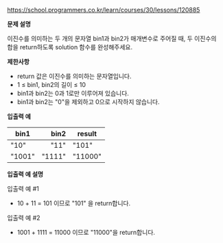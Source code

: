 https://school.programmers.co.kr/learn/courses/30/lessons/120885

**문제 설명**

이진수를 의미하는 두 개의 문자열 bin1과 bin2가 매개변수로 주어질 때, 두 이진수의 합을 return하도록 solution 함수를 완성해주세요.

**제한사항**

- return 값은 이진수를 의미하는 문자열입니다.
- 1 ≤ bin1, bin2의 길이 ≤ 10
- bin1과 bin2는 0과 1로만 이루어져 있습니다.
- bin1과 bin2는 "0"을 제외하고 0으로 시작하지 않습니다.

**입출력 예**

| bin1   |   	bin2 | 	result  |
|--------|--------:|----------|
| "10"   |   	"11" | 	"101"   |
| "1001" | 	"1111" | 	"11000" |

**입출력 예 설명**

입출력 예 #1

- 10 + 11 = 101 이므로 "101" 을 return합니다.

입출력 예 #2

- 1001 + 1111 = 11000 이므로 "11000"을 return합니다.